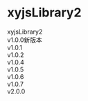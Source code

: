 # xyjsLibrary2
xyjsLibrary2  
v1.0.0新版本  
v1.0.1  
v1.0.2  
v1.0.4  
v1.0.5  
v1.0.6  
v1.0.7  
v2.0.0  

